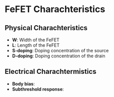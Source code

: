 # FeFET Charachteristics

## Physical Charachteristics
* **W**: Width of the FeFET
* **L**: Length of the FeFET
* **S-doping**: Doping concentration of the source
* **D-doping**: Doping concentration of the drain

## Electrical Charachtermistics
* **Body bias**: 
* **Subthreshold response**:
